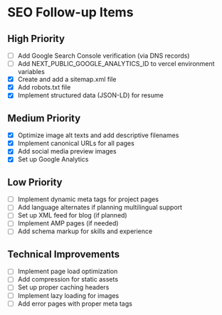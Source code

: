 # SEO Follow-up Items

## High Priority

- [ ] Add Google Search Console verification (via DNS records)
- [ ] Add NEXT_PUBLIC_GOOGLE_ANALYTICS_ID to vercel environment variables
- [x] Create and add a sitemap.xml file
- [x] Add robots.txt file
- [x] Implement structured data (JSON-LD) for resume

## Medium Priority

- [x] Optimize image alt texts and add descriptive filenames
- [x] Implement canonical URLs for all pages
- [x] Add social media preview images
- [x] Set up Google Analytics

## Low Priority

- [ ] Implement dynamic meta tags for project pages
- [ ] Add language alternates if planning multilingual support
- [ ] Set up XML feed for blog (if planned)
- [ ] Implement AMP pages (if needed)
- [ ] Add schema markup for skills and experience

## Technical Improvements

- [ ] Implement page load optimization
- [ ] Add compression for static assets
- [ ] Set up proper caching headers
- [ ] Implement lazy loading for images
- [ ] Add error pages with proper meta tags
